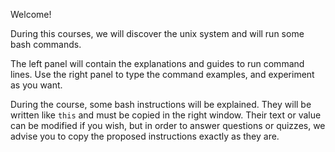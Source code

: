 Welcome!

During this courses, we will discover the unix system and will run some bash commands.

The left panel will contain the explanations and guides to run command lines. Use the right panel to type the command examples, and experiment as you want.

During the course, some bash instructions will be explained. They will be written like `this` and must be copied in the right window. Their text or value can be modified if you wish, but in order to answer questions or quizzes, we advise you to copy the proposed instructions exactly as they are.
